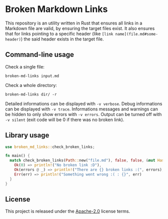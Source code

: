 # Broken Markdown Links

This repository is an utility written in Rust that ensures all links in a Markdown file are valid, by ensuring the target files exist.
It also ensures that for links pointing to a specific header (like `[link name](file.md#some-header)`) the said header exists in the target file.

## Command-line usage

Check a single file:

```shell
broken-md-links input.md
```

Check a whole directory:

```shell
broken-md-links dir/ -r
```

Detailed informations can be displayed with `-v verbose`.
Debug informations can be displayed with `-v trace`.
Informations messages and warnings can be hidden to only show errors with `-v errors`.
Output can be turned off with `-v silent` (exit code will be 0 if there was no broken link).

## Library usage

```rust
use broken_md_links::check_broken_links;

fn main() {
  match check_broken_links(Path::new("file.md"), false, false, &mut HashMap::new()) {
    Ok(0) => println!("No broken link :D"),
    Ok(errors @ _) => println!("There are {} broken links :(", errors),
    Err(err) => println!("Something went wrong :( : {}", err)
  }
}
```

## License

This project is released under the [Apache-2.0](LICENSE.md) license terms.

